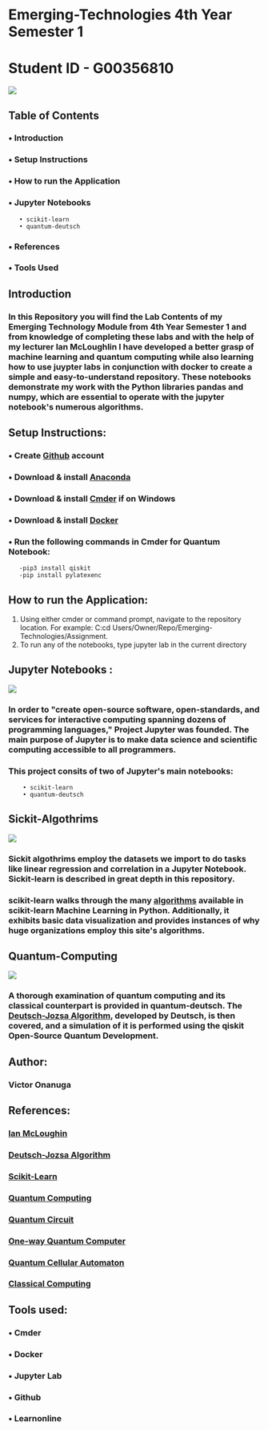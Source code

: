 # Emerging-Technologies 4th Year Semester 1
# Student ID - G00356810
![](https://www.artiba.org/Content/Images/must-know-machine-learning-algorithms-for-ai-professionals.jpg)

## Table of Contents
### •	Introduction
### •	Setup Instructions
### •	How to run the Application
### •	Jupyter Notebooks
       • scikit-learn
       • quantum-deutsch
### •	References
### •	Tools Used

## Introduction
### In this Repository you will find the Lab Contents of my Emerging Technology Module from 4th Year Semester 1 and from knowledge of completing these labs and with the help of my lecturer Ian McLoughlin I have developed a better grasp of machine learning and quantum computing while also learning how to use juypter labs in conjunction with docker to create a simple and easy-to-understand repository. These notebooks demonstrate my work with the Python libraries pandas and numpy, which are essential to operate with the jupyter notebook's numerous algorithms.

## Setup Instructions:
### • Create [Github](https://github.com/) account
### • Download & install [Anaconda](https://www.anaconda.com/)
### • Download & install [Cmder](https://cmder.net/) if on Windows
### • Download & install [Docker](https://docs.docker.com/get-docker/)
### • Run the following commands in Cmder for Quantum Notebook:
       -pip3 install qiskit
       -pip install pylatexenc

## How to run the Application:
1. Using either cmder or command prompt, navigate to the repository location. For example: C:cd Users/Owner/Repo/Emerging-Technologies/Assignment.
2. To run any of the notebooks, type jupyter lab in the current directory

## Jupyter Notebooks :
![](http://res.cloudinary.com/dyd911kmh/image/upload/f_auto,q_auto:best/v1508152648/Jupyter-notebook-Definitive-Guide_ul01sa.png)
### In order to "create open-source software, open-standards, and services for interactive computing spanning dozens of programming languages," Project Jupyter was founded. The main purpose of Jupyter is to make data science and scientific computing accessible to all programmers.

### This project consits of two of Jupyter's main notebooks: 
        • scikit-learn
        • quantum-deutsch
        
## Sickit-Algothrims
![](https://www.analyticsvidhya.com/blog/wp-content/uploads/2015/01/scikit-learn-logo.png)
### Sickit algothrims employ the datasets we import to do tasks like linear regression and correlation in a Jupyter Notebook. Sickit-learn is described in great depth in this repository.

### scikit-learn walks through the many [algorithms](https://scikit-learn.org/stable/index.html) available in scikit-learn Machine Learning in Python. Additionally, it exhibits basic data visualization and provides instances of why huge organizations employ this site's algorithms.

## Quantum-Computing
![](https://cosmosmagazine.com/wp-content/uploads/2020/02/190705_quantum-1440x812.jpg?x56365)
### A thorough examination of quantum computing and its classical counterpart is provided in quantum-deutsch. The [Deutsch-Jozsa Algorithm](https://en.wikipedia.org/wiki/Deutsch%E2%80%93Jozsa_algorithm), developed by Deutsch, is then covered, and a simulation of it is performed using the qiskit Open-Source Quantum Development.

## Author:
### Victor Onanuga

## References:
### [Ian McLoughin](https://github.com/ianmcloughlin/)
### [Deutsch-Jozsa Algorithm](https://qiskit.org/textbook/ch-algorithms/deutsch-jozsa.html)
### [Scikit-Learn](https://scikit-learn.org/stable/index.html)
### [Quantum Computing](https://en.wikipedia.org/wiki/Quantum_computing)
### [Quantum Circuit](https://en.wikipedia.org/wiki/Quantum_circuit)
### [One-way Quantum Computer](https://en.wikipedia.org/wiki/One-way_quantum_computer)
### [Quantum Cellular Automaton](https://en.wikipedia.org/wiki/Quantum_cellular_automaton)
### [Classical Computing](https://whatis.techtarget.com/definition/classical-computing)

## Tools used:
### • Cmder
### • Docker
### • Jupyter Lab
### • Github
### • Learnonline

